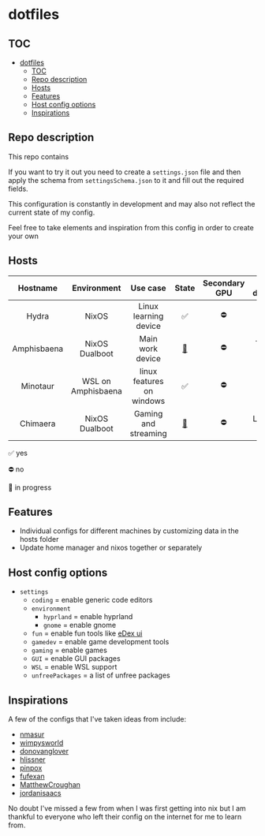 

# dotfiles

## TOC
- [dotfiles](#dotfiles)
	- [TOC](#toc)
	- [Repo description](#repo-description)
	- [Hosts](#hosts)
	- [Features](#features)
	- [Host config options](#host-config-options)
	- [Inspirations](#inspirations)

## Repo description

This repo contains 

If you want to try it out you need to create a `settings.json` file and then apply the schema from `settingsSchema.json` to it and fill out the required fields.

This configuration is constantly in development and may also not reflect the current state of my config.

Feel free to take elements and inspiration from this config in order to create your own 

## Hosts

|  Hostname   |    Environment     |         Use case          |         State         | Secondary GPU | Device description  |
| :---------: | :----------------: | :-----------------------: | :-------------------: | :-----------: | :-----------------: |
|    Hydra    |       NixOS        |   Linux learning device   |           ✅           |       ⛔       |  Old silver laptop  |
| Amphisbaena |   NixOS Dualboot   |     Main work device      | [🚧](## "in progress") |       ⛔       |  Thin black laptop  |
|  Minotaur   | WSL on Amphisbaena | linux features on windows |           ✅           |       ⛔       |          ^          |
|  Chimaera   |   NixOS Dualboot   |   Gaming and streaming    | [🚧](## "in progress") |       ⛔       | Large white desktop |


✅ yes

⛔ no

🚧 in progress

## Features

- Individual configs for different machines by customizing data in the hosts folder
- Update home manager and nixos together or separately

## Host config options

- `settings`
  - `coding` 			= enable generic code editors
  - `environment`
	- `hyprland` 			= enable hyprland
	- `gnome` 				= enable gnome
  - `fun` 				= enable fun tools like [eDex ui](https://github.com/GitSquared/edex-ui/tree/v2.2.8)
  - `gamedev` 			= enable game development tools
  - `gaming` 			= enable games
  - `GUI` 				= enable GUI packages
  - `WSL` 				= enable WSL support
  - `unfreePackages` 	= a list of unfree packages


## Inspirations

A few of the configs that I've taken ideas from include:
- [nmasur](https://github.com/nmasur/dotfiles)
- [wimpysworld](https://github.com/wimpysworld/nix-config)
- [donovanglover](https://github.com/donovanglover/nix-config)
- [hlissner](https://github.com/hlissner/dotfiles)
- [pinpox](https://github.com/pinpox/nixos)
- [fufexan](https://github.com/fufexan/dotfiles)
- [MatthewCroughan](https://github.com/MatthewCroughan/nixcfg)
- [jordanisaacs](https://github.com/jordanisaacs/dotfiles)



No doubt I've missed a few from when I was first getting into nix but I am thankful to everyone who left their config on the internet for me to learn from.


<!-- -- >
Reference for self:
- [Interesting mixin style config](https://github.com/MatthewCroughan/nixcfg)
- [Seperation of home manager and nixos config](https://github.com/wimpysworld/nix-config)
- [Method of loading all files easily](https://github.com/donovanglover/nix-config/blob/master/flake.nix)
- https://jdisaacs.com/blog/nixos-config/
<!-- -->